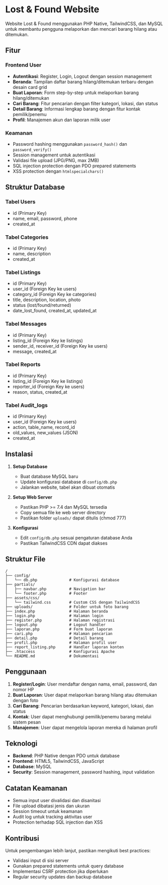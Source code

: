 # Lost & Found Website

Website Lost & Found menggunakan PHP Native, TailwindCSS, dan MySQL untuk membantu pengguna melaporkan dan mencari barang hilang atau ditemukan.

## Fitur

### Frontend User
- **Autentikasi**: Register, Login, Logout dengan session management
- **Beranda**: Tampilan daftar barang hilang/ditemukan terbaru dengan desain card grid
- **Buat Laporan**: Form step-by-step untuk melaporkan barang hilang/ditemukan
- **Cari Barang**: Fitur pencarian dengan filter kategori, lokasi, dan status
- **Detail Barang**: Informasi lengkap barang dengan fitur kontak pemilik/penemu
- **Profil**: Manajemen akun dan laporan milik user

### Keamanan
- Password hashing menggunakan `password_hash()` dan `password_verify()`
- Session management untuk autentikasi
- Validasi file upload (JPG/PNG, max 2MB)
- SQL injection protection dengan PDO prepared statements
- XSS protection dengan `htmlspecialchars()`

## Struktur Database

### Tabel Users
- id (Primary Key)
- name, email, password, phone
- created_at

### Tabel Categories
- id (Primary Key)
- name, description
- created_at

### Tabel Listings
- id (Primary Key)
- user_id (Foreign Key ke users)
- category_id (Foreign Key ke categories)
- title, description, location, photo
- status (lost/found/returned)
- date_lost_found, created_at, updated_at

### Tabel Messages
- id (Primary Key)
- listing_id (Foreign Key ke listings)
- sender_id, receiver_id (Foreign Key ke users)
- message, created_at

### Tabel Reports
- id (Primary Key)
- listing_id (Foreign Key ke listings)
- reporter_id (Foreign Key ke users)
- reason, status, created_at

### Tabel Audit_logs
- id (Primary Key)
- user_id (Foreign Key ke users)
- action, table_name, record_id
- old_values, new_values (JSON)
- created_at

## Instalasi

1. **Setup Database**
   - Buat database MySQL baru
   - Update konfigurasi database di `config/db.php`
   - Jalankan website, tabel akan dibuat otomatis

2. **Setup Web Server**
   - Pastikan PHP >= 7.4 dan MySQL tersedia
   - Copy semua file ke web server directory
   - Pastikan folder `uploads/` dapat ditulis (chmod 777)

3. **Konfigurasi**
   - Edit `config/db.php` sesuai pengaturan database Anda
   - Pastikan TailwindCSS CDN dapat diakses

## Struktur File

```
/
├── config/
│   └── db.php              # Konfigurasi database
├── partials/
│   ├── navbar.php          # Navigation bar
│   └── footer.php          # Footer
├── assets/css/
│   └── tailwind.css        # Custom CSS dengan TailwindCSS
├── uploads/                # Folder untuk foto barang
├── index.php               # Halaman beranda
├── login.php               # Halaman login
├── register.php            # Halaman registrasi
├── logout.php              # Logout handler
├── laporan.php             # Form buat laporan
├── cari.php                # Halaman pencarian
├── detail.php              # Detail barang
├── profil.php              # Halaman profil user
├── report_listing.php      # Handler laporan konten
├── .htaccess               # Konfigurasi Apache
└── README.md               # Dokumentasi
```

## Penggunaan

1. **Register/Login**: User mendaftar dengan nama, email, password, dan nomor HP
2. **Buat Laporan**: User dapat melaporkan barang hilang atau ditemukan dengan foto
3. **Cari Barang**: Pencarian berdasarkan keyword, kategori, lokasi, dan status
4. **Kontak**: User dapat menghubungi pemilik/penemu barang melalui sistem pesan
5. **Manajemen**: User dapat mengelola laporan mereka di halaman profil

## Teknologi

- **Backend**: PHP Native dengan PDO untuk database
- **Frontend**: HTML5, TailwindCSS, JavaScript
- **Database**: MySQL
- **Security**: Session management, password hashing, input validation

## Catatan Keamanan

- Semua input user divalidasi dan disanitasi
- File upload dibatasi jenis dan ukuran
- Session timeout untuk keamanan
- Audit log untuk tracking aktivitas user
- Protection terhadap SQL injection dan XSS

## Kontribusi

Untuk pengembangan lebih lanjut, pastikan mengikuti best practices:
- Validasi input di sisi server
- Gunakan prepared statements untuk query database
- Implementasi CSRF protection jika diperlukan
- Regular security updates dan backup database